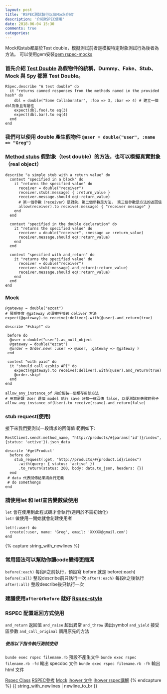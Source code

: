 ```yaml
---
layout: post
title: 'RSPEC測試執行以及Mock介紹'
description: '介紹RSPEC使用'
date: 2018-06-04 15:30
comments: true
categories:
---
```

Mock和stub都屬於Test double，模擬測試前者是模擬特定對象測試行為後者為方法。
可以使用gem安裝[gem rspec-mocks](https://github.com/rspec/rspec-mocks)
### 首先介紹 [Test Double](https://relishapp.com/rspec/rspec-mocks/v/3-6/docs/basics/test-doubles) 為假物件的統稱，Dummy、Fake、Stub、Mock 與 Spy 都算 Test Double。
```
RSpec.describe "A test double" do
  it "returns canned responses from the methods named in the provided hash" do
    dbl = double("Some Collaborator", :foo => 3, :bar => 4) # 建立一個dbl對象且有屬性
    expect(dbl.foo).to eq(3)
    expect(dbl.bar).to eq(4)
  end
end
```
### 我們可以使⽤ double 產⽣假物件 `@user = double("user", :name => "Greg")`
### [Method stubs](https://relishapp.com/rspec/rspec-mocks/v/2-4/docs/method-stubs) 假對象（test double）的方法，也可以模擬真實對象（real object）
```
describe "a simple stub with a return value" do
  context "specified in a block" do
    it "returns the specified value" do
      receiver = double("receiver")
      receiver.stub(:message) { :return_value }
      receiver.message.should eq(:return_value)
      # 第一個參數（receiver）是對象，第二個參數是方法， 第三個參數是方法的返回值
      allow(receiver).to receive(:message) { "receiver message" }
    end
  end

  context "specified in the double declaration" do
    it "returns the specified value" do
      receiver = double("receiver", :message => :return_value)
      receiver.message.should eq(:return_value)
    end
  end

  context "specified with and_return" do
    it "returns the specified value" do
      receiver = double("receiver")
      receiver.stub(:message).and_return(:return_value)
      receiver.message.should eq(:return_value)
    end
  end
end
```
### Mock
``` rspec
@gateway = double("ezcat")
# 預期等會 @gateway 必須被呼叫到 deliver ⽅法
expect(@gateway).to receive(:deliver).with(@user).and_return(true)

describe "#ship!" do

 before do
  @user = double("user").as_null_object
  @gateway = double("ezcat")
  @order = Order.new( :user => @user, :gateway => @gateway )
 end

 context "with paid" do
  it "should call ezship API" do
    expect(@gateway).to receive(:deliver).with(@user).and_return(true)
    @order.ship!
  end
end

allow_any_instance_of 用於包裝一個類存用該方法
# 用意是讓 User 這個 model 執行 save 時都一律回傳 false, 以便測試到失敗的例子
allow_any_instance_of(User).to receive(:save).and_return(false)
```
### stub request(使用)
接下來我們要測試一段請求的回傳值
範例如下:
```
RestClient.send(:method_name, "http://products/#{params['id']}/index", {status: 'active'}).json_data

descrite '#getProduct'
  before do
    stub_request(:get, "http://products/#{product.id}/index")
      .with(query: { status: 'active' })
      .to_return(status: 200, body: data.to_json, headers: {})
  end
 # data 代表回傳結果請自行定義
 # do somethongs
end

```

### 請使用let 和 let!宣告變數做使用
`let` 會在使用到此程式碼才會執行(適用於不需初始化)<br>
`let!` 做使用一開始就會創建使用者
```
let!(:user) do
  create(:user, name: 'Greg', email: 'XXXXX@gmail.com')
end
```
{% capture string_with_newlines %}
### 常用語法可以幫助你讓code變得更簡潔
`before(:each)` 每段it之前執行，預設寫 before 就是 before(:each)
`before(:all)` 整段describe前只執行一次
`after(:each)` 每段it之後執行
`after(:all)` 整段describe後只執行一次
### 建議使用`after`or`before` 就好 [Rspec-style](https://github.com/reachlocal/rspec-style-guide#good-example-2)
### RSPEC 配置返回方式使用
`and_return` 返回值
`and_raise` 超出異常
`and_throw` 拋出symbol
`and_yield` 接受區參數
`and_call_original` 調用原先的方法

##### 使用以下指令執行測試使用
`bunde exec rspec filename.rb` 預設不產⽣⽂件
`bunde exec rspec filename.rb -fd` 輸出 specdoc ⽂件
`bunde exec rspec filename.rb -fh` 輸出 html ⽂件

[Rspec Class](https://relishapp.com/rspec/rspec-mocks/docs/verifying-doubles/using-a-class-double)
[RSPEC參考](https://mgleon08.github.io/blog/2016/01/29/rspec-plus-factory-girl/)
[Mock](https://ihower.tw/rails/files/ihower-rspec-mock.pdf)
[ihower 文件](https://ihower.tw/rails/files/ihower-rspec.pdf)
[ihower rspec講解](https://ihower.tw/rails/testing.html)
{% endcapture %}
{{ string_with_newlines | newline_to_br }}